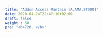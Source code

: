 ```yaml
---
title: "Addon Access Mantain [A.AMA.STD00]"
date: 2020-04-24T22:47:10+02:00
draft: false
weight : 50
pre: "<b>720. </b>"
---
```

